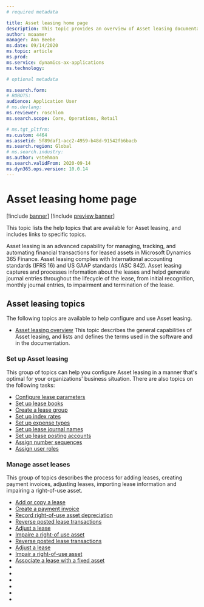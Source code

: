 ```yaml
---
# required metadata

title: Asset leasing home page
description: This topic provides an overview of Asset leasing documentation, and links to specific topics.
author: moaamer
manager: Ann Beebe
ms.date: 09/14/2020
ms.topic: article
ms.prod: 
ms.service: dynamics-ax-applications
ms.technology: 

# optional metadata

ms.search.form: 
# ROBOTS: 
audience: Application User
# ms.devlang: 
ms.reviewer: roschlom
ms.search.scope: Core, Operations, Retail

# ms.tgt_pltfrm: 
ms.custom: 4464
ms.assetid: 5f89daf1-acc2-4959-b48d-91542fb6bacb
ms.search.region: Global
# ms.search.industry: 
ms.author: vstehman
ms.search.validFrom: 2020-09-14
ms.dyn365.ops.version: 10.0.14
---
```


# Asset leasing home page

[!include [banner](../includes/banner.md)]
[!include [preview banner](../includes/preview-banner.md)]

This topic lists the help topics that are available for Asset leasing, and includes links to specific topics. 

Asset leasing is an advanced capability for managing, tracking, and automating financial transactions for leased assets in Microsoft Dynamics 365 Finance. Asset leasing complies with International accounting standards (IFRS 16) and US GAAP standards (ASC 842). Asset leasing captures and processes information about the leases and helpd generate journal entries throughout the lifecycle of the lease, from initial recognition, monthly journal entries, to impairment and termination of the lease.  

## Asset leasing topics
The following topics are available to help configure and use Asset leasing. 

 - [Asset leasing overview](asset-leasing-overview.md) This topic describes the general capabilities of Asset leasing, and lists and defines the terms used in the software and in the documentation.
 
 ### Set up Asset leasing
 This group of topics can help you configure Asset leasing in a manner that's optimal for your organizations' business situation. There are also topics on the following tasks: 
  
  - [Configure lease parameters](config-lease-parameters.md) 
  - [Set up lease books](set-up-lease-books.md)
  - [Create a lease group](create-lease-group.md)
  - [Set up index rates](set-up-index-rate-types.md)
  - [Set up expense types](set-up-expense-types.md)
  - [Set up lease journal names](set-up-lease-journal-names.md)
  - [Set up lease posting accounts](set-up-lease-posting-accts.md)
  - [Assign number sequences](leasing-number-sequences.md)
  - [Assign user roles](lease-user-roles.md)

### Manage asset leases
This group of topics describes the process for adding leases, creating payment invoices, adjusting leases, importing lease information and impairing a right-of-use asset. 

 - [Add or copy a lease]()
 - [Create a payment invoice]()
 - [Record right-of-use asset depreciation]()
 - [Reverse posted lease transactions]()
 - [Adjust a lease]()
 - [Impaire a right-of use asset]()
 - [Reverse posted lease transactions]()
 - [Adjust a lease]()
 - [Impair a right-of-use asset]()
 - [Associate a lease with a fixed asset]()
 - []()
 - []()
 - []()
 - []()
 - []()
 - []()
 


